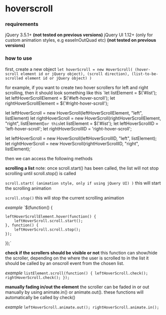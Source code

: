 # hoverscroll

### requirements
jQuery 3.5.1+ **(not tested on previous versions)**
jQuery UI 1.12+ (only for custom animation styles, e.g easeInOutQuad etc) **(not tested on previous versions)**

### how to use
first, create a new object
`let hoverScroll = new HoverScroll( (hover-scroll element id or jQuery object), (scroll direction), (list-to-be-scrolled element id or jQuery object) )`

for example, if you want to create two hover scrollers for left and right scrolling, then it should look something like this
`let listElement = $('#list');
let leftHoverScrollElement = $('#left-hover-scroll');
let rightHoverScrollElement = $('#right-hover-scroll');

let leftHoverScroll = new HoverScroll(leftHoverScrollElement, "left", listElement)
let rightHoverScroll = new HoverScroll(rightHoverScrollElement, "right", listElement)`
or this
`let listElement = $('#list');
let leftHoverScrollID = 'left-hover-scroll';
let rightHoverScrollID = 'right-hover-scroll';

let leftHoverScroll = new HoverScroll(leftHoverScrollID, "left", listElement);
let rightHoverScroll = new HoverScroll(rightHoverScrollID, "right", listElement);`

then we can access the following methods

**scrolling a list**
note: once scroll.start() has been called, the list will not stop scrolling until scroll.stop() is called

`scroll.start( (animation style, only if using jQuery UI) )`
this will start the scrolling animation

`scroll.stop()`
this will stop the current scrolling animation

*example*
`$(function() {
	
	leftHoverScrollElement.hover(function() {
		leftHoverScroll.scroll.start();
	}, function() {
		leftHoverScroll.scroll.stop();
	});
	
});`

**check if the scrollers should be visible or not**
this function can show/hide the scroller, depending on the where the user is scrolled to in the list
it should be called by an onscroll event from the chosen list.

*example*
`listElement.scroll(function() {
	leftHoverScroll.check();
	rightHoverScroll.check();
});`

**manually fading in/out the element**
the scroller can be faded in or out manually by using animate.in() or animate.out(). these functions will automatically be called by check()

*example*
`leftHoverScroll.animate.out();
rightHoverScroll.animate.in();`
